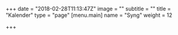 +++
date = "2018-02-28T11:13:47Z"
image = ""
subtitle = ""
title = "Kalender"
type = "page"
[menu.main]
name = "Syng"
weight = 12

+++
